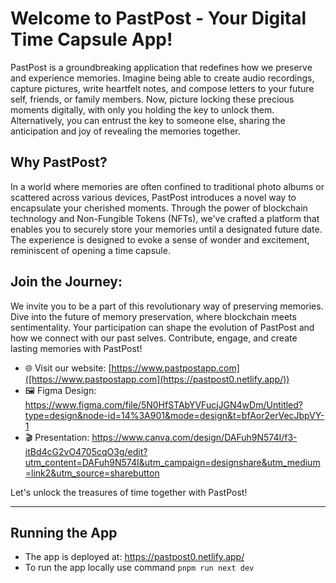 # Welcome to PastPost - Your Digital Time Capsule App!

PastPost is a groundbreaking application that redefines how we preserve and experience memories. Imagine being able to create audio recordings, capture pictures, write heartfelt notes, and compose letters to your future self, friends, or family members. Now, picture locking these precious moments digitally, with only you holding the key to unlock them. Alternatively, you can entrust the key to someone else, sharing the anticipation and joy of revealing the memories together.

## Why PastPost?

In a world where memories are often confined to traditional photo albums or scattered across various devices, PastPost introduces a novel way to encapsulate your cherished moments. Through the power of blockchain technology and Non-Fungible Tokens (NFTs), we've crafted a platform that enables you to securely store your memories until a designated future date. The experience is designed to evoke a sense of wonder and excitement, reminiscent of opening a time capsule.

## **Join the Journey:**

We invite you to be a part of this revolutionary way of preserving memories. Dive into the future of memory preservation, where blockchain meets sentimentality. Your participation can shape the evolution of PastPost and how we connect with our past selves. Contribute, engage, and create lasting memories with PastPost!

- 🌐 Visit our website: [https://www.pastpostapp.com]([https://www.pastpostapp.com](https://pastpost0.netlify.app/))
- 🖼️ Figma Design: https://www.figma.com/file/5N0HfSTAbYVFucjJGN4wDm/Untitled?type=design&node-id=14%3A901&mode=design&t=bfAor2erVecJbpVY-1
- 🎬 Presentation: https://www.canva.com/design/DAFuh9N574I/f3-itBd4cG2vO4705cqO3g/edit?utm_content=DAFuh9N574I&utm_campaign=designshare&utm_medium=link2&utm_source=sharebutton

Let's unlock the treasures of time together with PastPost!

---
## Running the App
- The app is deployed at: https://pastpost0.netlify.app/
- To run the app locally use command `pnpm run next dev`
